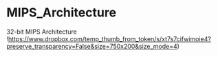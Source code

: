 # MIPS_Architecture
32-bit MIPS Architecture
!https://www.dropbox.com/temp_thumb_from_token/s/xt7s7cifwimoie4?preserve_transparency=False&size=750x200&size_mode=4)
